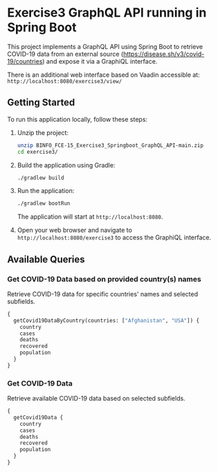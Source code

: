 # Exercise3 GraphQL API running in Spring Boot

This project implements a GraphQL API using Spring Boot to retrieve COVID-19 data from an external source (https://disease.sh/v3/covid-19/countries) and expose it via a GraphiQL interface. 

There is an additional web interface based on Vaadin accessible at: `http://localhost:8080/exercise3/view/`

## Getting Started

To run this application locally, follow these steps:

1. Unzip the project:

   ```bash
   unzip BINFO_FCE-15_Exercise3_Springboot_GraphQL_API-main.zip
   cd exercise3/
   ```
   

2. Build the application using Gradle:

   ```bash
   ./gradlew build
   ```

3. Run the application:

   ```bash
   ./gradlew bootRun
   ```

   The application will start at `http://localhost:8080`.

4. Open your web browser and navigate to `http://localhost:8080/exercise3` to access the GraphiQL interface.

## Available Queries

### Get COVID-19 Data based on provided country(s) names

Retrieve COVID-19 data for specific countries' names and selected subfields.

```graphql
{
  getCovid19DataByCountry(countries: ["Afghanistan", "USA"]) {
    country
    cases
    deaths
    recovered
    population
  }
}
```

### Get COVID-19 Data

Retrieve available COVID-19 data based on selected subfields.

```graphql
{
  getCovid19Data {
    country
    cases
    deaths
    recovered
    population
  }
}
```
